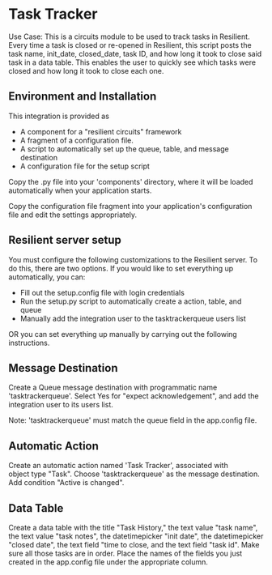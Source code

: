 Task Tracker
=============


Use Case: This is a circuits module to be used to track tasks in Resilient. 
Every time a task is closed or re-opened in Resilient, this script posts
the task name, init_date, closed_date, task ID, and how long it took to close
said task in a data table. This enables the user to quickly see which tasks
were closed and how long it took to close each one.


## Environment and Installation

This integration is provided as
* A component for a "resilient circuits" framework
* A fragment of a configuration file.
* A script to automatically set up the queue, table, and message destination
* A configuration file for the setup script

Copy the .py file into your 'components' directory, where it will be
loaded automatically when your application starts.

Copy the configuration file fragment into your application's configuration
file and edit the settings appropriately.


## Resilient server setup

You must configure the following customizations to the Resilient server.
To do this, there are two options. If you would like to set everything up
automatically, you can:
* Fill out the setup.config file with login credentials
* Run the setup.py script to automatically create a action, table, and queue
* Manually add the integration user to the tasktrackerqueue users list

OR you can set everything up manually by carrying out the following 
instructions. 


## Message Destination

Create a Queue message destination with programmatic name 'tasktrackerqueue'.
Select Yes for "expect acknowledgement", and add the integration user
to its users list.

Note: 'tasktrackerqueue' must match the queue field in the app.config file.

## Automatic Action

Create an automatic action named 'Task Tracker', associated with  
object type "Task".  Choose 'tasktrackerqueue' as the message destination.  
Add condition "Active is changed".

## Data Table

Create a data table with the title "Task History," the text value "task name",
the text value "task notes", the datetimepicker "init date", the 
datetimepicker "closed date", the text field "time to close, and the text field
"task id". Make sure all those tasks are in order. Place the names of the
fields you just created in the app.config file under the appropriate column.

